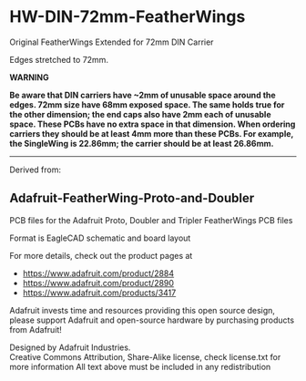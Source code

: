 # HW-DIN-72mm-FeatherWings
Original FeatherWings Extended for 72mm DIN Carrier

Edges stretched to 72mm.

**WARNING**

**Be aware that DIN carriers have ~2mm of unusable space around the edges. 72mm size have 68mm exposed space. The same holds true for the other dimension; the end caps also have 2mm each of unusable space. These PCBs have no extra space in that dimension. When ordering carriers they should be at least 4mm more than these PCBs. For example, the SingleWing is 22.86mm; the carrier should be at least 26.86mm.**


___

Derived from:

## Adafruit-FeatherWing-Proto-and-Doubler
PCB files for the Adafruit Proto, Doubler and Tripler FeatherWings PCB files

Format is EagleCAD schematic and board layout

For more details, check out the product pages at

  * https://www.adafruit.com/product/2884
  * https://www.adafruit.com/product/2890
  * https://www.adafruit.com/products/3417

Adafruit invests time and resources providing this open source design, 
please support Adafruit and open-source hardware by purchasing 
products from Adafruit!

Designed by Adafruit Industries.  
Creative Commons Attribution, Share-Alike license, check license.txt for more information
All text above must be included in any redistribution
